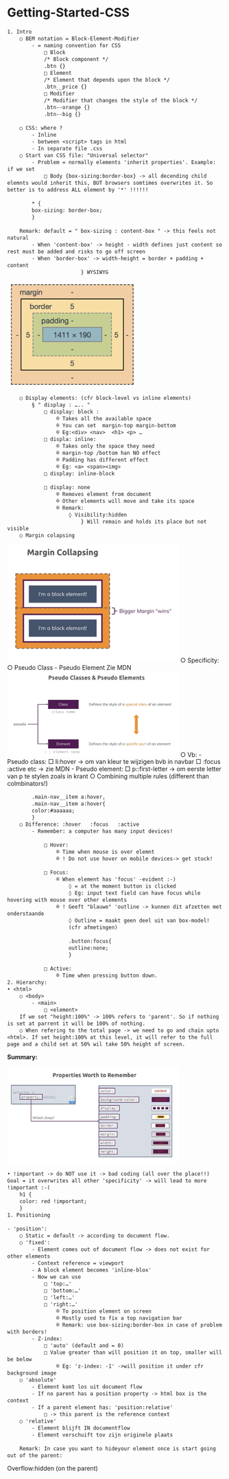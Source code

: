 # Getting-Started-CSS

	1. Intro
		○ BEM notation = Block-Element-Modifier
			- = naming convention for CSS
				□ Block
				/* Block component */
				.btn {}
				□ Element
				/* Element that depends upon the block */ 
				.btn__price {}
				□ Modifier
				/* Modifier that changes the style of the block */
				.btn--orange {} 
				.btn--big {}
				
		○ CSS: where ?
			- Inline
			- between <script> tags in html
			- In separate file .css
		○ Start van CSS file: "Universal selector"
			- Problem = normally elements 'inherit properties'. Example: if we set
				□ Body {box-sizing:border-box} -> all decending child elemnts would inherit this, BUT browsers somtimes overwrites it. So better is to address ALL element by '*' !!!!!! 
		
			* {
			box-sizing: border-box;
			}
		
		Remark: default = " box-sizing : content-box " -> this feels not natural
			- When 'content-box' -> height - width defines just content so rest must be added and risks to go off screen
			- When 'border-box' -> width-height = border + padding + content
							} WYSIWYG
			
<img src="./img/boxmodel.png" alt="box-model" width="300 px">
			
		○ Display elements: (cfr block-level vs inline elements)
			§ " display : ….. "
				□ display: block :
					® Takes all the available space
					® You can set  margin-top margin-bottom
					® Eg:<div> <nav>  <h1> <p> …
				□ displa: inline:
					® Takes only the space they need
					® margin-top /bottom han NO effect
					® Padding has different effect
					® Eg: <a> <span><img>
				□ display: inline-block 
					
				□ display: none
					® Removes element from document
					® Other elements will move and take its space
					® Remark:
						◊ Visibility:hidden
							} Will remain and holds its place but not visible
		○ Margin colapsing
<img src="./img/marginCollapse.png" alt="margin collapse" width="400px">
		○ Specificity:
		○ Pseudo Class - Pseudo Element
		Zie MDN

<img src="./img/pseudoClasses.png" alt="margin collapse" width="400px">
		○ 
		Vb:
			- Pseudo class:
				□ li:hover -> om van kleur te wijzigen bvb in navbar
				□ :focus :active etc -> zie MDN
			- Pseudo element:
				□ p::first-letter -> om eerste letter van p te stylen zoals in krant
		○ Combining multiple rules (different than colmbinators!)
		
			.main-nav__item a:hover,
			.main-nav__item a:hover{
			color:#aaaaaa;
			}
		○ Difference: :hover   :focus   :active
			- Remember: a computer has many input devices!
			
				□ Hover:
					® Time when mouse is over elemnt
					® ! Do not use hover on mobile devices-> get stuck!
					
				□ Focus:
					® When element has 'focus' -evident :-)
						◊ = at the moment button is clicked
						◊ Eg: input text field can have focus while hovering with mouse over other elements
					® ! Geeft "blauwe" 'outline -> kunnen dit afzetten met onderstaande
						◊ Outline = maakt geen deel uit van box-model!
						(cfr afmetingen)
					
						.button:focus{
						outline:none;
						}
						
				□ Active:
					® Time when pressing button down.
	2. Hierarchy:
	• <html>
		○ <body>
			- <main>
				□ <element>
		If we set "height:100%" -> 100% refers to 'parent'. So if nothing is set at parrent it will be 100% of nothing. 
		○ When refering to the total page -> we need to go and chain upto <html>. If set height:100% at this level, it will refer to the full page and a child set at 50% wil take 50% height of screen.

**Summary:**

<img src="./img/properties2remember.png" alt="margin collapse" width="400px">

	• !important -> do NOT use it -> bad coding (all over the place!!)
	Goal = it overwrites all other 'specificity' -> will lead to more !important :-(
		h1 { 
		color: red !important;
		}
	1. Positioning
	
	- 'position':
		○ Static = default -> according to document flow.
		○ 'fixed':
			- Element comes out of document flow -> does not exist for other elements
			- Context reference = viewport
			- A block element becomes 'inline-blox'
			- Now we can use 
				□ 'top:…' 
				□ 'bottom:…'
				□ 'left:…'
				□ 'right:…' 
					® To position element on screen
					® Mostly used to fix a top navigation bar
					® Remark: use box-sizing:border-box in case of problem with borders!
			- Z-index:
				□ 'auto' (default and = 0)
				□ Value greater than will position it on top, smaller will be below
					® Eg: 'z-index: -1' ->will position it under cfr background image
		○ 'absolute'
			- Element komt los uit document flow
			- If no parent has a position property -> html box is the context
			- If a parent element has: 'position:relative'
				□ -> this parent is the reference context
		○ 'relative'
			- Element blijft IN documentflow
			- Element verschuift tov zijn originele plaats
		
		Remark: In case you want to hideyour element once is start going out of the parent:
Overflow:hidden (on the parent)